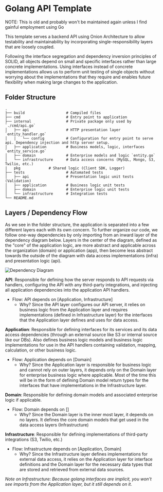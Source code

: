 # Golang API Template

NOTE: This is old and probably won't be maintained again unless I find gainful employment using Go

This template serves a backend API using Onion Architecture to allow testability and maintainability by incorporating single-responsibility layers that are loosely coupled.

Following the interface segregation and dependency inversion principles of SOLID, all objects depend on small and specific interfaces rather than large concrete implementations. Using interfaces instead of concrete implementations allows us to perform unit testing of single objects without worrying about the implementations that they require and enables future flexibility when making large changes to the application.

## Folder Structure

	.
	├── build                   # Compiled files
	├── cmd                     # Entry point to application
	├── internal                # Private package only used by `./cmd/api.go`
	│   ├── api                 # HTTP presentation layer `entity_handler.go`
	│   │   └── config          # Configuration for entry point to serve api. Dependency injection and http server setup.
	│   ├── application         # Business models, logic, interfaces `entity_service.go`
	│   ├── domain              # Enterprise models and logic `entity.go`
	│   └── infrastructure      # Data access concerns (MySQL, Mongo, S3, Twilio, etc.)
	|   pkg			    # Shared logic (Client SDK, Logger)
	├── tests                   # Automated tests
    │   ├── api                 # Presentation logic unit tests (Validation)
	│   ├── application         # Business logic unit tests
	│   ├── domain              # Enterprise logic unit tests
	│   └── infrastructure      # Integration tests
	└── README.md

## Layers / Dependency Flow

As we see in the folder structure, the application is separated into a few different layers each with its own concern. To further organize our code, we follow one-way dependencies by only importing from an inward layer of the dependency diagram below. Layers in the center of the diagram, defined as the "core" of the application logic, are more abstract and applicable across the organization (domain) or application (app), then become less abstract towards the outside of the diagram with data access implementations (infra) and presentation logic (api).

![Dependency Diagram](https://jasontaylor.dev/wp-content/uploads/2020/01/Figure-01-2.png)

**API**: Responsible for defining how the server responds to API requests via handlers, configuring the API with any third-party integrations, and injecting all application dependencies into the application API handlers.
- Flow: API depends on \[Application, Infrastructure\]
  - Why? Since the API layer configures our API server, it relies on business logic from the Application layer and requires implementations (defined in Infrastructure layer) for the interfaces that the Application layer defines and uses for data access.

**Application**: Responsible for defining interfaces for its services and its data access dependencies (through an external source like S3 or internal source like our DBs). Also defines business logic models and business logic implementations for use in the API handlers containing validation, mapping, calculation, or other business logic.
- Flow: Application depends on \[Domain\]
  - Why? Since the Application layer is responsible for business logic and cannot rely on outer layers, it depends only on the Domain layer for enterprise business logic where applicable. Most of the time this will be in the form of defining Domain model return types for the interfaces that have implementations in the Infrastructure layer.

**Domain**: Responsible for defining domain models and associated enterprise logic if applicable.
- Flow: Domain depends on \[\]
  - Why? Since the Domain layer is the inner most layer, it depends on no layers. It defines the core domain models that get used in the data access layers (Infrastructure)

**Infrastructure**: Responsible for defining implementations of third-party integrations (S3, Twilio, etc.)
- Flow: Infrastructure depends on \[Application, Domain\]
	- Why? Since the Infrastructure layer defines implementations for external data access, it relies on the Application layer for interface definitions and the Domain layer for the necessary data types that are stored and retrieved from external data sources.

_Note on Infrastructure: Because golang interfaces are implicit, you won't see imports from the Application layer, but it still depends on it._
